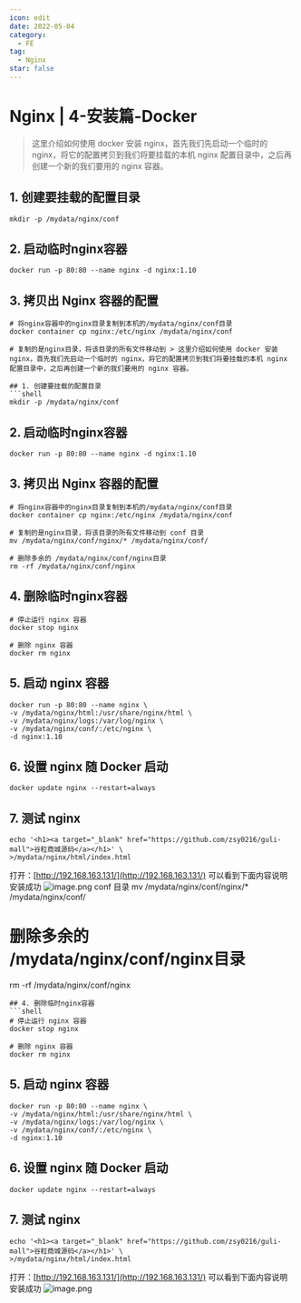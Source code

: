 ```yaml
---
icon: edit
date: 2022-05-04
category:
  - FE
tag:
  - Nginx
star: false
---
```


# Nginx | 4-安装篇-Docker

> 这里介绍如何使用 docker 安装 nginx，首先我们先启动一个临时的 nginx，将它的配置拷贝到我们将要挂载的本机 nginx 配置目录中，之后再创建一个新的我们要用的 nginx 容器。

## 1. 创建要挂载的配置目录
```shell
mkdir -p /mydata/nginx/conf
```
## 2. 启动临时nginx容器
```shell
docker run -p 80:80 --name nginx -d nginx:1.10
```
## 3. 拷贝出 Nginx 容器的配置
```shell
# 将nginx容器中的nginx目录复制到本机的/mydata/nginx/conf目录
docker container cp nginx:/etc/nginx /mydata/nginx/conf

# 复制的是nginx目录，将该目录的所有文件移动到 > 这里介绍如何使用 docker 安装 nginx，首先我们先启动一个临时的 nginx，将它的配置拷贝到我们将要挂载的本机 nginx 配置目录中，之后再创建一个新的我们要用的 nginx 容器。

## 1. 创建要挂载的配置目录
```shell
mkdir -p /mydata/nginx/conf
```
## 2. 启动临时nginx容器
```shell
docker run -p 80:80 --name nginx -d nginx:1.10
```
## 3. 拷贝出 Nginx 容器的配置
```shell
# 将nginx容器中的nginx目录复制到本机的/mydata/nginx/conf目录
docker container cp nginx:/etc/nginx /mydata/nginx/conf

# 复制的是nginx目录，将该目录的所有文件移动到 conf 目录
mv /mydata/nginx/conf/nginx/* /mydata/nginx/conf/

# 删除多余的 /mydata/nginx/conf/nginx目录
rm -rf /mydata/nginx/conf/nginx
```
## 4. 删除临时nginx容器
```shell
# 停止运行 nginx 容器
docker stop nginx

# 删除 nginx 容器
docker rm nginx
```
## 5. 启动 nginx 容器
```shell
docker run -p 80:80 --name nginx \
-v /mydata/nginx/html:/usr/share/nginx/html \
-v /mydata/nginx/logs:/var/log/nginx \
-v /mydata/nginx/conf/:/etc/nginx \
-d nginx:1.10
```
## 6. 设置 nginx 随 Docker 启动
```shell
docker update nginx --restart=always
```
## 7. 测试 nginx
```shell
echo '<h1><a target="_blank" href="https://github.com/zsy0216/guli-mall">谷粒商城源码</a></h1>' \
>/mydata/nginx/html/index.html
```
打开：[http://192.168.163.131/](http://192.168.163.131/) 可以看到下面内容说明安装成功
![image.png](https://cdn.nlark.com/yuque/0/2021/png/12568777/1615427904611-9eb096c6-bbda-41a8-bc80-7a3b35429a83.png?x-oss-process=image%2Fwatermark%2Ctype_d3F5LW1pY3JvaGVp%2Csize_20%2Ctext_RXDmtYHoi48%3D%2Ccolor_FFFFFF%2Cshadow_50%2Ct_80%2Cg_se%2Cx_10%2Cy_10#height=118&id=WfusQ&name=image.png&originHeight=236&originWidth=703&originalType=binary&ratio=1&rotation=0&showTitle=false&size=17696&status=done&style=none&title=&width=351.5)
conf 目录
mv /mydata/nginx/conf/nginx/* /mydata/nginx/conf/

# 删除多余的 /mydata/nginx/conf/nginx目录
rm -rf /mydata/nginx/conf/nginx
```
## 4. 删除临时nginx容器
```shell
# 停止运行 nginx 容器
docker stop nginx

# 删除 nginx 容器
docker rm nginx
```
## 5. 启动 nginx 容器
```shell
docker run -p 80:80 --name nginx \
-v /mydata/nginx/html:/usr/share/nginx/html \
-v /mydata/nginx/logs:/var/log/nginx \
-v /mydata/nginx/conf/:/etc/nginx \
-d nginx:1.10
```
## 6. 设置 nginx 随 Docker 启动
```shell
docker update nginx --restart=always
```
## 7. 测试 nginx
```shell
echo '<h1><a target="_blank" href="https://github.com/zsy0216/guli-mall">谷粒商城源码</a></h1>' \
>/mydata/nginx/html/index.html
```
打开：[http://192.168.163.131/](http://192.168.163.131/) 可以看到下面内容说明安装成功
![image.png](https://cdn.nlark.com/yuque/0/2021/png/12568777/1615427904611-9eb096c6-bbda-41a8-bc80-7a3b35429a83.png?x-oss-process=image%2Fwatermark%2Ctype_d3F5LW1pY3JvaGVp%2Csize_20%2Ctext_RXDmtYHoi48%3D%2Ccolor_FFFFFF%2Cshadow_50%2Ct_80%2Cg_se%2Cx_10%2Cy_10#height=118&id=WfusQ&name=image.png&originHeight=236&originWidth=703&originalType=binary&ratio=1&rotation=0&showTitle=false&size=17696&status=done&style=none&title=&width=351.5)
